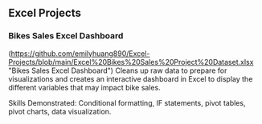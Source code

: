 ## Excel Projects

### Bikes Sales Excel Dashboard
(https://github.com/emilyhuang890/Excel-Projects/blob/main/Excel%20Bikes%20Sales%20Project%20Dataset.xlsx "Bikes Sales Excel Dashboard")
Cleans up raw data to prepare for visualizations and creates an interactive dashboard in Excel to display the different variables that may impact bike sales.

Skills Demonstrated: Conditional formatting, IF statements, pivot tables, pivot charts, data visualization. 

